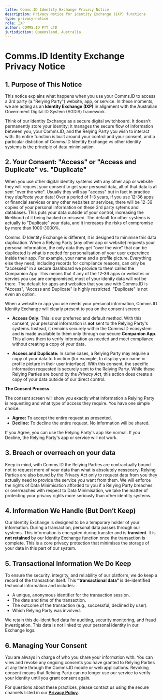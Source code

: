 ```yaml
---
title: Comms.ID Identity Exchange Privacy Notice
description: Privacy Notice for Identity Exchange (IXP) functions
type: privacy-notice
role: IXP
author: COMMS.ID PTY LTD
jurisdiction: Queensland, Australia
---
```


# **Comms.ID Identity Exchange Privacy Notice**

## **1. Purpose of This Notice**

This notice explains what happens when you use your Comms.ID to access a 3rd party (a "Relying Party") website, app, or service. In these moments, we are acting as an **Identity Exchange (IXP)** in alignment with the Australian Government Digital ID System (AGDIS) framework.

Think of our Identity Exchange as a secure digital switchboard. It doesn't permanently store your identity; it manages the secure flow of information between you, your Comms.ID, and the Relying Party you wish to interact with. Its entire function is built around your control and your consent, and a particular distiction of Comms.ID Identity Exchange vs other identity systems is the principle of data minimisation.

## **2. Your Consent: "Access" or "Access and Duplicate" vs. "Duplicate"**

When you use other digital identity systems with any other app or website they will request your consent to get your personal data, all of that data is all sent "over the wire". Usually they will say "access" but in fact in practice they _duplicate_ your data! Over a period of 1-3 years, if you use 12-36 apps or financial services or any other websites or services, there will be 12-36 copies of your personal information on these 3rd party sytems and databases. This puts your data outside of your control, increasing the likelihood of it being hacked or misused. The default for other systems is actually to "Duplicate" your data, and it increases the risks of compromise by more than 1000-3000%.

Comms.ID Identity Exchange is different, it is designed to minimise this data duplication. When a Relying Party (any other app or website) requests your personal information, the only data they get "over the wire" that can be duplicated is what is needed for personalisation of your user expereince inside their app. For example, your name and a profile picture. Everything else they need, including records for compliance reasons, can only be "accessed" in a secure dashboard we provide to them called the Companion App. This means that if any of the 12-36 apps or websites or servies you use are compromised, most of your idenity data will not be there. The default for apps and websites that you use with Comms.ID is "Access", "Access and Duplicate" is highly restricted. "Duplicate" is not even an option.

When a website or app you use needs your personal information, Comms.ID Identity Exchange will clearly present to you on the consent screen:

- **Access Only:** This is our preferred and default method. With this consent, your personal information is **not** sent to the Relying Party's systems. Instead, it remains securely within the Comms.ID ecosystem and is made available to them only through our secure **Companion App**. This allows them to verify information as needed and meet compliance without creating a copy of your data.

- **Access and Duplicate:** In some cases, a Relying Party may require a copy of your data to function (for example, to display your name or profile picture in their user interface). With this consent, the specific information requested is securely sent to the Relying Party. While these Relying Parties are bound by the _Privacy Act_, this action does create a copy of your data outside of our direct control.

**The Consent Process**

The consent screen will show you exactly what information a Relying Party is requesting and what type of access they require. You have one simple choice:

- **Agree:** To accept the entire request as presented.
- **Decline:** To decline the entire request. No information will be shared.

If you Agree, you can use the Relying Party's app like normal.
If you Decline, the Relying Party's app or service will not work.

## **3. Breach or overreach on your data**

Keep in mind, with Comms.ID the Relying Parties are contractually bound not to request more of your data than what is absolutely nessecary. Relying Parties are also bound by the Privacy Act only to request data from you they actually need to provide the service you want from them. We will enforce the rights of Data Minimisation afforded to you if a Relying Party breaches or overreaches with respect to Data Minimisation, we take the matter of protecting your privacy rights more seriously than other identity systems.

## **4. Information We Handle (But Don’t Keep)**

Our Identity Exchange is designed to be a temporary holder of your information. During a transaction, personal data passes through our systems. This information is encrypted during transfer and is **transient**. It is **not retained** by our Identity Exchange function once the transaction is complete. This is a core privacy protection that minimises the storage of your data in this part of our system.

## **5. Transactional Information We Do Keep**

To ensure the security, integrity, and reliability of our platform, we do keep a record of the transaction itself. This **“transactional data”** is de-identified technical information and includes:

- A unique, anonymous identifier for the transaction session.
- The date and time of the transaction.
- The outcome of the transaction (e.g., successful, declined by user).
- Which Relying Party was involved.

We retain this de-identified data for auditing, security monitoring, and fraud investigation. This data is not linked to your personal identity in our Exchange logs.

## **6. Managing Your Consent**

You are always in charge of who you share your information with. You can view and revoke any ongoing consents you have granted to Relying Parties at any time through the Comms.ID mobile or web applications. Revoking consent means that Relying Party can no longer use our service to verify your identity until you grant consent again.

For questions about these practices, please contact us using the secure channels listed in our **[Privacy Policy](/privacy)**.
